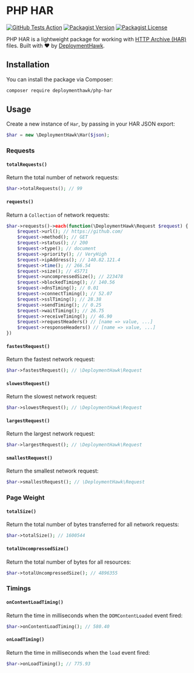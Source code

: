 # PHP HAR

[![GitHub Tests Action](https://github.com/deploymenthawk/php-har/actions/workflows/tests.yml/badge.svg)](https://github.com/deploymenthawk/php-har/actions/workflows/tests.yml)
[![Packagist Version](https://img.shields.io/packagist/v/deploymenthawk/php-har)](https://packagist.org/packages/deploymenthawk/php-har)
[![Packagist License](https://img.shields.io/packagist/l/deploymenthawk/php-har)](LICENSE.md)

PHP HAR is a lightweight package for working with [HTTP Archive (HAR)](http://www.softwareishard.com/blog/har-12-spec/)
files. Built with ❤️ by [DeploymentHawk](https://deploymenthawk.com).

## Installation

You can install the package via Composer:

```bash
composer require deploymenthawk/php-har
```

## Usage

Create a new instance of `Har`, by passing in your HAR JSON export:

```php
$har = new \DeploymentHawk\Har($json);
```

### Requests

#### `totalRequests()`

Return the total number of network requests:

```php
$har->totalRequests(); // 99
```

#### `requests()`

Return a `Collection` of network requests:

```php
$har->requests()->each(function(\DeploymentHawk\Request $request) {
    $request->url(); // https://github.com/
    $request->method(); // GET
    $request->status(); // 200
    $request->type(); // document
    $request->priority(); // VeryHigh
    $request->ipAddress(); // 140.82.121.4
    $request->time(); // 266.54
    $request->size(); // 45771
    $request->uncompressedSize(); // 223478
    $request->blockedTiming(); // 140.56
    $request->dnsTiming(); // 0.01
    $request->connectTiming(); // 52.07
    $request->sslTiming(); // 28.38
    $request->sendTiming(); // 0.25
    $request->waitTiming(); // 26.75
    $request->receiveTiming(); // 46.90
    $request->requestHeaders() // [name => value, ...]
    $request->responseHeaders() // [name => value, ...]
})
```

#### `fastestRequest()`

Return the fastest network request:

```php
$har->fastestRequest(); // \DeploymentHawk\Request
```

#### `slowestRequest()`

Return the slowest network request:

```php
$har->slowestRequest(); // \DeploymentHawk\Request
```

#### `largestRequest()`

Return the largest network request:

```php
$har->largestRequest(); // \DeploymentHawk\Request
```

#### `smallestRequest()`

Return the smallest network request:

```php
$har->smallestRequest(); // \DeploymentHawk\Request
```

### Page Weight

#### `totalSize()`

Return the total number of bytes transferred for all network requests:

```php
$har->totalSize(); // 1600544
```

#### `totalUncompressedSize()`

Return the total number of bytes for all resources:

```php
$har->totalUncompressedSize(); // 4896355
```

### Timings

#### `onContentLoadTiming()`

Return the time in milliseconds when the `DOMContentLoaded` event fired:

```php
$har->onContentLoadTiming(); // 580.40
```

#### `onLoadTiming()`

Return the time in milliseconds when the `load` event fired:

```php
$har->onLoadTiming(); // 775.93
```